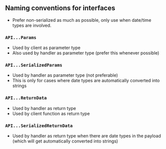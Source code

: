 ## Naming conventions for interfaces
* Prefer non-serialized as much as possible, only use when date/time types are involved.

### `API...Params`
* Used by client as parameter type
* Also used by handler as parameter type (prefer this whenever possible)

### `API...SerializedParams`
* Used by handler as parameter type (not preferable)
* This is only for cases where date types are automatically converted into strings

### `API...ReturnData`
* Used by handler as return type
* Used by client function as return type

### `API...SerializedReturnData`
* Used by handler as return type when there are date types in the payload (which will get automatically converted into strings)
